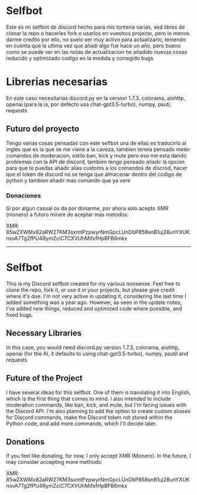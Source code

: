 # Selfbot
Este es mi selfbot de discord hecho para mis tonteria varias, sed libres de clonar la repo o hacerles fork o usarlos en vuestros projecto, pero lo menos darme credito por ello, no suelo ser muy activo para actualizarlo, teniendo en cuenta que la ultima vez que añadi algo fue hace un año, pero bueno como se puede ver en las notas de actualizacion he añadido nuevas cosas reducido y optimizado codigo en la medida y corregido bugs

<h1> Librerias necesarias  </h1>

En este caso necesitarias discord.py en la version 1.7.3, colorama, aiohttp, openai (para la ia, por defecto usa chat-gpt3.5-turbo), numpy, psuti, requests

<h2> Futuro del proyecto</h2>

Tengo varias cosas pensadas con este selfbot una de ellas es traducirlo al ingles que es la que se me viene a la caveza, tambien teneia pensado meter comandos de moderacion, estilo ban, kick y mute pero eso me esta dando problemas con la API de discord, tambien tengo pensado añadir la opcion para que te puedas añadir alias customs a los comandos de discrod, hacer que el token de discord no se tenga que almacenar dentro del codigo de python y tambien añadir mas comando que ya vere 

<h3> Donaciones </h3>

Si por algun casual os da por donarme, por ahora solo acepto XMR (monero) a futoro mirare de aceptar mas metodos:

XMR: 85wZXWMx82aRW27KM3sxmtPzpwyrNmGpcLUnDbP858snB1uj28unYXUKnsvA7Tg2fPU4RymZciC7CXVUhMifxfHpBFB6mkx

-------------------------------------------------------------------------------------------------------------------------------------------------------------------------------------------------------------

# Selfbot

This is my Discord selfbot created for my various nonsense. Feel free to clone the repo, fork it, or use it in your projects, but please give credit where it's due. I'm not very active in updating it, considering the last time I added something was a year ago. However, as seen in the update notes, I've added new things, reduced and optimized code where possible, and fixed bugs.

## Necessary Libraries

In this case, you would need discord.py version 1.7.3, colorama, aiohttp, openai (for the AI, it defaults to using chat-gpt3.5-turbo), numpy, psutil and requests

## Future of the Project

I have several ideas for this selfbot. One of them is translating it into English, which is the first thing that comes to mind. I also intended to include moderation commands, like ban, kick, and mute, but I'm facing issues with the Discord API. I'm also planning to add the option to create custom aliases for Discord commands, make the Discord token not stored within the Python code, and add more commands, which I'll decide later.

## Donations

If you feel like donating, for now, I only accept XMR (Monero). In the future, I may consider accepting more methods:

XMR: 85wZXWMx82aRW27KM3sxmtPzpwyrNmGpcLUnDbP858snB1uj28unYXUKnsvA7Tg2fPU4RymZciC7CXVUhMifxfHpBFB6mkx
